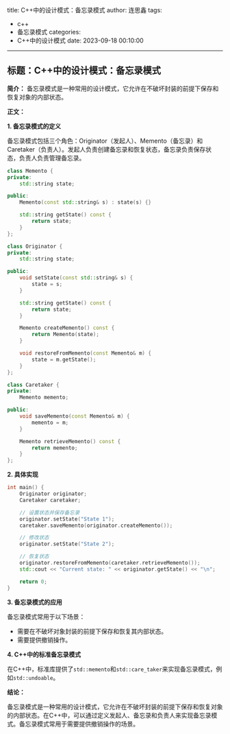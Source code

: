 title: C++中的设计模式：备忘录模式
author: 连思鑫
tags:
  - c++
  - 备忘录模式
categories:
  - C++中的设计模式
date: 2023-09-18 00:10:00
---
## **标题：C++中的设计模式：备忘录模式**

**简介：**
备忘录模式是一种常用的设计模式，它允许在不破坏封装的前提下保存和恢复对象的内部状态。

**正文：**

**1. 备忘录模式的定义**

备忘录模式包括三个角色：Originator（发起人）、Memento（备忘录）和Caretaker（负责人）。发起人负责创建备忘录和恢复状态，备忘录负责保存状态，负责人负责管理备忘录。

```cpp
class Memento {
private:
    std::string state;

public:
    Memento(const std::string& s) : state(s) {}

    std::string getState() const {
        return state;
    }
};

class Originator {
private:
    std::string state;

public:
    void setState(const std::string& s) {
        state = s;
    }

    std::string getState() const {
        return state;
    }

    Memento createMemento() const {
        return Memento(state);
    }

    void restoreFromMemento(const Memento& m) {
        state = m.getState();
    }
};

class Caretaker {
private:
    Memento memento;

public:
    void saveMemento(const Memento& m) {
        memento = m;
    }

    Memento retrieveMemento() const {
        return memento;
    }
};
```

**2. 具体实现**

```cpp
int main() {
    Originator originator;
    Caretaker caretaker;

    // 设置状态并保存备忘录
    originator.setState("State 1");
    caretaker.saveMemento(originator.createMemento());

    // 修改状态
    originator.setState("State 2");

    // 恢复状态
    originator.restoreFromMemento(caretaker.retrieveMemento());
    std::cout << "Current state: " << originator.getState() << "\n";

    return 0;
}
```

**3. 备忘录模式的应用**

备忘录模式常用于以下场景：

- 需要在不破坏对象封装的前提下保存和恢复其内部状态。
- 需要提供撤销操作。

**4. C++中的标准备忘录模式**

在C++中，标准库提供了`std::memento`和`std::care_taker`来实现备忘录模式，例如`std::undoable`。

**结论：**

备忘录模式是一种常用的设计模式，它允许在不破坏封装的前提下保存和恢复对象的内部状态。在C++中，可以通过定义发起人、备忘录和负责人来实现备忘录模式。备忘录模式常用于需要提供撤销操作的场景。